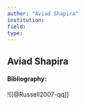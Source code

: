 ```yaml
---
author: "Aviad Shapira"
institution:
field:
type:
---
```


## Aviad Shapira
#### Bibliography:

![[@Russell2007-qq]]